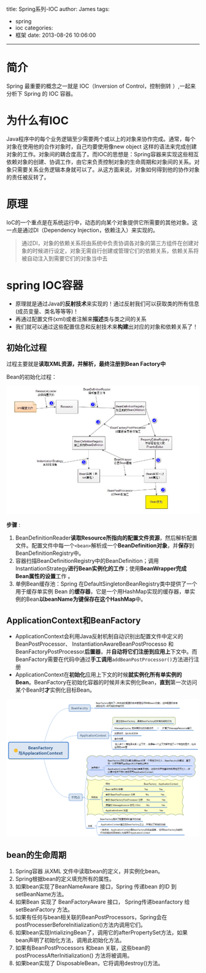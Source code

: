title: Spring系列-IOC
author: James
tags:
  - spring
  - ioc
categories:
  - 框架
date: 2013-08-26 10:06:00
---

# 简介

Spring 最重要的概念之一就是 IOC（Inversion of Control，控制倒转 ）,一起来分析下 Spring 的 IOC 容器。

<!-- more -->

# 为什么有IOC

Java程序中的每个业务逻辑至少需要两个或以上的对象来协作完成。通常，每个对象在使用他的合作对象时，自己均要使用像new object  这样的语法来完成创建对象的工作。对象间的耦合度高了。而IOC的思想是：Spring容器来实现这些相互依赖对象的创建、协调工作，由它来负责控制对象的生命周期和对象间的关系。对象只需要关系业务逻辑本身就可以了。从这方面来说，对象如何得到他的协作对象的责任被反转了。

# 原理

IoC的一个重点是在系统运行中，动态的向某个对象提供它所需要的其他对象。这一点是通过DI（Dependency Injection，依赖注入）来实现的。

> 通过DI，对象的依赖关系将由系统中负责协调各对象的第三方组件在创建对象的时候进行设定，对象无需自行创建或管理它们的依赖关系，依赖关系将被自动注入到需要它们的对象当中去 

# spring IOC容器 

- 原理就是通过Java的**反射技术**来实现的！通过反射我们可以获取类的所有信息(成员变量、类名等等等)！
- 再通过配置文件(xml)或者注解来**描述**类与类之间的关系
- 我们就可以通过这些配置信息和反射技术来**构建**出对应的对象和依赖关系了！

## 初始化过程

过程主要就是**读取XML资源，并解析，最终注册到Bean Factory中** 

Bean的初始化过程： 



![](/images/spring-ioc/bean_init.jpg)

**步骤** : 

1. BeanDefinitionReader**读取Resource所指向的配置文件资源**，然后解析配置文件。配置文件中每一个`<bean>`解析成一个**BeanDefinition对象**，并**保存**到BeanDefinitionRegistry中。
2. 容器扫描BeanDefinitionRegistry中的BeanDefinition；调用InstantiationStrategy**进行Bean实例化的工作**；使用**BeanWrapper完成Bean属性的设置**工作 。
3. 单例Bean缓存池：Spring 在DefaultSingletonBeanRegistry类中提供了一个用于缓存单实例 Bean 的**缓存器**，它是一个用HashMap实现的缓存器，单实例的Bean**以beanName为键保存在这个HashMap**中。 



## ApplicationContext和BeanFactory 

- ApplicationContext会利用Java反射机制自动识别出配置文件中定义的BeanPostProcessor、 InstantiationAwareBeanPostProcesso 和BeanFactoryPostProcessor**后置器**，并**自动将它们注册到应用上**下文中。而BeanFactory需要在代码中通过**手工调用**`addBeanPostProcessor()`方法进行注册
- ApplicationContext在**初始化**应用上下文的时候**就实例化所有单实例的Bean**。BeanFactory在初始化容器的时候并未实例化Bean，**直到**第一次访问某个Bean时**才**实例化目标Bean。 

![](/images/spring-ioc/beanfactory.png)

## bean的生命周期 

1. Spring容器 从XML 文件中读取bean的定义，并实例化bean。
2. Spring根据bean的定义填充所有的属性。
3. 如果bean实现了BeanNameAware 接口，Spring 传递bean 的ID 到 setBeanName方法。
4. 如果Bean 实现了 BeanFactoryAware 接口， Spring传递beanfactory 给setBeanFactory 方法。
5. 如果有任何与bean相关联的BeanPostProcessors，Spring会在postProcesserBeforeInitialization()方法内调用它们。
6. 如果bean实现IntializingBean了，调用它的afterPropertySet方法，如果bean声明了初始化方法，调用此初始化方法。
7. 如果有BeanPostProcessors 和bean 关联，这些bean的postProcessAfterInitialization() 方法将被调用。
8. 如果bean实现了 DisposableBean，它将调用destroy()方法。

